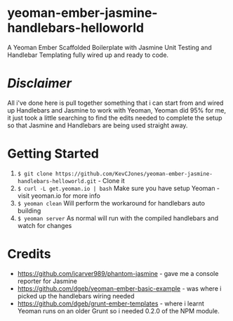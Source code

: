 yeoman-ember-jasmine-handlebars-helloworld
==========================================

A Yeoman Ember Scaffolded Boilerplate with Jasmine Unit Testing and Handlebar Templating fully wired up and ready to code.

*Disclaimer* 
============
All i've done here is pull together something that i can start from and wired up Handlebars and Jasmine to work with Yeoman,
Yeoman did 95% for me, it just took a little searching to find the edits needed to complete the setup so that Jasmine and Handlebars
are being used straight away. 

Getting Started
===============

1. ``$ git clone https://github.com/KevCJones/yeoman-ember-jasmine-handlebars-helloworld.git`` - Clone it
2. ``$ curl -L get.yeoman.io | bash`` Make sure you have setup Yeoman - visit yeoman.io for more info
3. ``$ yeoman clean`` Will perform the workaround for handlebars auto building
4. ``$ yeoman server`` As normal will run with the compiled handlebars and watch for changes


Credits
=======

* https://github.com/jcarver989/phantom-jasmine - gave me a console reporter for Jasmine
* https://github.com/dgeb/yeoman-ember-basic-example - was where i picked up the handlebars wiring needed
* https://github.com/dgeb/grunt-ember-templates - where i learnt Yeoman runs on an older Grunt so i needed 0.2.0 of the NPM module.

